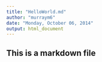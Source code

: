 ```yaml
---
title: "HelloWorld.md"
author: "murraym6"
date: "Monday, October 06, 2014"
output: html_document
---
```


## This is a markdown file
